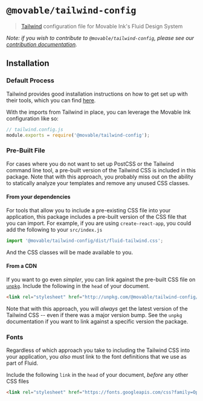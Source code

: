 # `@movable/tailwind-config`

> [Tailwind][tailwind] configuration file for Movable Ink's Fluid Design System

*Note: if you wish to contribute to `@movable/tailwind-config`, please see our [contribution documentation](./CONTRIBUTING.md).*

## Installation

### Default Process

Tailwind provides good installation instructions on how to get set up with their tools, which you can find [here][tailwind-installation].

With the imports from Tailwind in place, you can leverage the Movable Ink configuration like so:

```javascript
// tailwind.config.js
module.exports = require('@movable/tailwind-config');
```

### Pre-Built File

For cases where you do not want to set up PostCSS or the Tailwind command line tool, a pre-built version of the Tailwind CSS is included in this package. Note that with this approach, you probably miss out on the ability to statically analyze your templates and remove any unused CSS classes.

#### From your dependencies

For tools that allow you to include a pre-existing CSS file into your application, this package includes a pre-built version of the CSS file that you can import. For example, if you are using `create-react-app`, you could add the following to your `src/index.js`

```javascript
import '@movable/tailwind-config/dist/fluid-tailwind.css';
```

And the CSS classes will be made available to you.

#### From a CDN

If you want to go even _simpler_, you can link against the pre-built CSS file on [`unpkg`][unpkg]. Include the following in the `head` of your document.

```html
<link rel="stylesheet" href="http://unpkg.com/@movable/tailwind-config/dist/fluid-tailwind.min.css">
```

Note that with this approach, you will _always_ get the latest version of the Tailwind CSS -- even if there was a major version bump. See the `unpkg` documentation if you want to link against a specific version the package.

### Fonts

Regardless of which approach you take to including the Tailwind CSS into your application, you _also_ must link to the font definitions that we use as part of Fluid.

Include the following `link` in the `head` of your document, _before_ any other CSS files

```html
<link rel="stylesheet" href="https://fonts.googleapis.com/css?family=Open+Sans:400,600|Source+Code+Pro:400,600&display=swap">
```

[tailwind]: https://tailwindcss.com
[tailwind-installation]: https://tailwindcss.com/docs/installation
[unpkg]: https://unpkg.com
